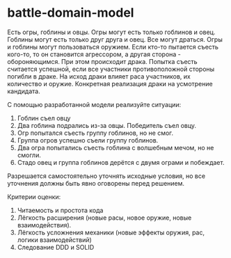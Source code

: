# battle-domain-model

Есть огры, гоблины и овцы. Огры могут есть только гоблинов и овец. Гоблины могут есть только друг друга и овец. Все могут драться. Огры и гоблины могут пользоваться оружием. Если кто-то пытается съесть кого-то, то он становится агрессором, а другая сторона - обороняющимся. При этом происходит драка. Попытка съесть считается успешной, если все участники противоположной стороны погибли в драке. На исход драки влияет раса участников, их количество и оружие.
Конкретная реализация драки на усмотрение кандидата.  

С помощью разработанной модели реализуйте ситуации:

1. Гоблин съел овцу
2. Два гоблина подрались из-за овцы. Победитель съел овцу.
3. Огр попытался съесть группу гоблинов, но не смог.
4. Группа огров успешно съели группу гоблинов.
5. Два огра попытались съесть гоблина с волшебным мечом, но не смогли.
6. Стадо овец и группа гоблинов дерётся с двумя ограми и побеждает.  

Разрешается самостоятельно уточнять исходные условия, но все уточнения должны быть явно оговорены перед решением. 

Критерии оценки:

1. Читаемость и простота кода 
2. Лёгкость расширения (новые расы, новое оружие, новые взаимодействия).
3. Лёгкость усложнения механики (новые эффекты оружия, рас, логики взаимодействий)
4. Следование DDD и SOLID
